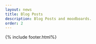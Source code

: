 ```yaml
---
layout: news
title: Blog Posts 
description: Blog Posts and moodboards. 
order: 2
--- 
```


{% include footer.html%}
